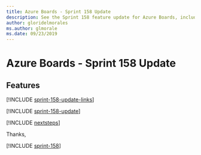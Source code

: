 ```yaml
---
title: Azure Boards - Sprint 158 Update
description: See the Sprint 158 feature update for Azure Boards, including next steps.
author: gloridelmorales
ms.author: glmorale
ms.date: 09/23/2019
---
```


# Azure Boards - Sprint 158 Update

## Features

[!INCLUDE [sprint-158-update-links](../includes/boards/sprint-158-update-links.md)]

[!INCLUDE [sprint-158-update](../includes/boards/sprint-158-update.md)]

[!INCLUDE [nextsteps](../includes/nextsteps.md)]

Thanks,

[!INCLUDE [sprint-158](../includes/signer/sprint-158.md)]
